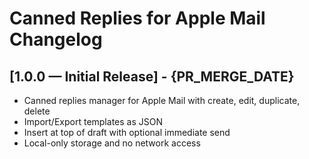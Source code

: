 # Canned Replies for Apple Mail Changelog

## [1.0.0 — Initial Release] - {PR_MERGE_DATE}

- Canned replies manager for Apple Mail with create, edit, duplicate, delete
- Import/Export templates as JSON
- Insert at top of draft with optional immediate send
- Local-only storage and no network access

